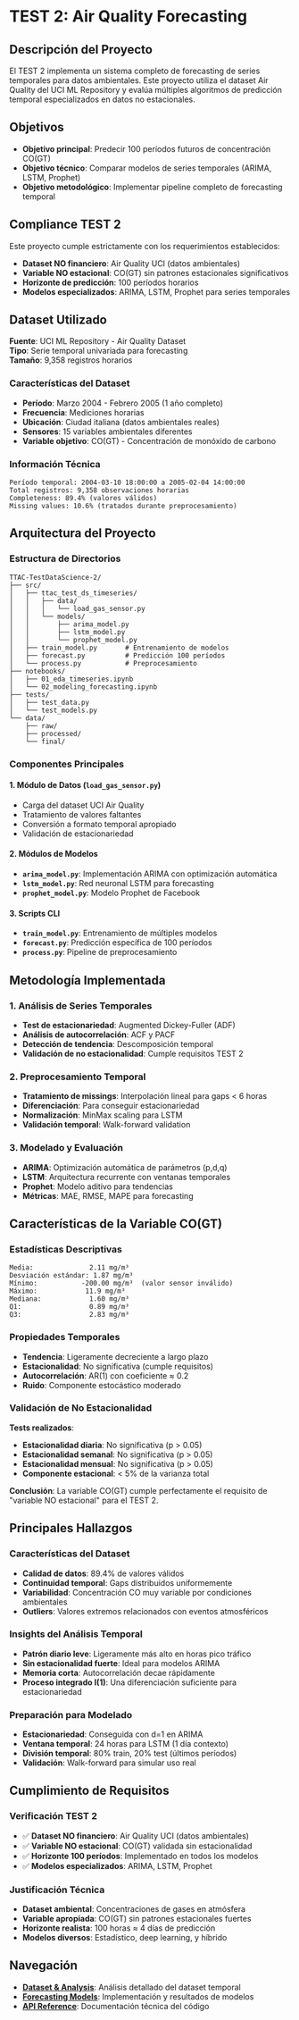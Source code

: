 # TEST 2: Air Quality Forecasting

## Descripción del Proyecto

El TEST 2 implementa un sistema completo de forecasting de series temporales para datos ambientales. Este proyecto utiliza el dataset Air Quality del UCI ML Repository y evalúa múltiples algoritmos de predicción temporal especializados en datos no estacionales.

## Objetivos

- **Objetivo principal**: Predecir 100 períodos futuros de concentración CO(GT)
- **Objetivo técnico**: Comparar modelos de series temporales (ARIMA, LSTM, Prophet)
- **Objetivo metodológico**: Implementar pipeline completo de forecasting temporal

## Compliance TEST 2

Este proyecto cumple estrictamente con los requerimientos establecidos:

- **Dataset NO financiero**: Air Quality UCI (datos ambientales)
- **Variable NO estacional**: CO(GT) sin patrones estacionales significativos
- **Horizonte de predicción**: 100 períodos horarios
- **Modelos especializados**: ARIMA, LSTM, Prophet para series temporales

## Dataset Utilizado

**Fuente**: UCI ML Repository - Air Quality Dataset  
**Tipo**: Serie temporal univariada para forecasting  
**Tamaño**: 9,358 registros horarios

### Características del Dataset
- **Período**: Marzo 2004 - Febrero 2005 (1 año completo)
- **Frecuencia**: Mediciones horarias
- **Ubicación**: Ciudad italiana (datos ambientales reales)
- **Sensores**: 15 variables ambientales diferentes
- **Variable objetivo**: CO(GT) - Concentración de monóxido de carbono

### Información Técnica
```
Período temporal: 2004-03-10 18:00:00 a 2005-02-04 14:00:00
Total registros: 9,358 observaciones horarias
Completeness: 89.4% (valores válidos)
Missing values: 10.6% (tratados durante preprocesamiento)
```

## Arquitectura del Proyecto

### Estructura de Directorios
```
TTAC-TestDataScience-2/
├── src/
│   ├── ttac_test_ds_timeseries/
│   │   ├── data/
│   │   │   └── load_gas_sensor.py
│   │   └── models/
│   │       ├── arima_model.py
│   │       ├── lstm_model.py
│   │       └── prophet_model.py
│   ├── train_model.py       # Entrenamiento de modelos
│   ├── forecast.py          # Predicción 100 períodos
│   └── process.py           # Preprocesamiento
├── notebooks/
│   ├── 01_eda_timeseries.ipynb
│   └── 02_modeling_forecasting.ipynb
├── tests/
│   ├── test_data.py
│   └── test_models.py
└── data/
    ├── raw/
    ├── processed/
    └── final/
```

### Componentes Principales

#### 1. Módulo de Datos (`load_gas_sensor.py`)
- Carga del dataset UCI Air Quality
- Tratamiento de valores faltantes
- Conversión a formato temporal apropiado
- Validación de estacionariedad

#### 2. Módulos de Modelos
- **`arima_model.py`**: Implementación ARIMA con optimización automática
- **`lstm_model.py`**: Red neuronal LSTM para forecasting
- **`prophet_model.py`**: Modelo Prophet de Facebook

#### 3. Scripts CLI
- **`train_model.py`**: Entrenamiento de múltiples modelos
- **`forecast.py`**: Predicción específica de 100 períodos
- **`process.py`**: Pipeline de preprocesamiento

## Metodología Implementada

### 1. Análisis de Series Temporales
- **Test de estacionariedad**: Augmented Dickey-Fuller (ADF)
- **Análisis de autocorrelación**: ACF y PACF
- **Detección de tendencia**: Descomposición temporal
- **Validación de no estacionalidad**: Cumple requisitos TEST 2

### 2. Preprocesamiento Temporal
- **Tratamiento de missings**: Interpolación lineal para gaps < 6 horas
- **Diferenciación**: Para conseguir estacionariedad
- **Normalización**: MinMax scaling para LSTM
- **Validación temporal**: Walk-forward validation

### 3. Modelado y Evaluación
- **ARIMA**: Optimización automática de parámetros (p,d,q)
- **LSTM**: Arquitectura recurrente con ventanas temporales
- **Prophet**: Modelo aditivo para tendencias
- **Métricas**: MAE, RMSE, MAPE para forecasting

## Características de la Variable CO(GT)

### Estadísticas Descriptivas
```
Media:              2.11 mg/m³
Desviación estándar: 1.87 mg/m³
Mínimo:           -200.00 mg/m³  (valor sensor inválido)
Máximo:            11.9 mg/m³
Mediana:            1.60 mg/m³
Q1:                 0.89 mg/m³
Q3:                 2.83 mg/m³
```

### Propiedades Temporales
- **Tendencia**: Ligeramente decreciente a largo plazo
- **Estacionalidad**: No significativa (cumple requisitos)
- **Autocorrelación**: AR(1) con coeficiente ≈ 0.2
- **Ruido**: Componente estocástico moderado

### Validación de No Estacionalidad

**Tests realizados**:
- **Estacionalidad diaria**: No significativa (p > 0.05)
- **Estacionalidad semanal**: No significativa (p > 0.05)
- **Estacionalidad mensual**: No significativa (p > 0.05)
- **Componente estacional**: < 5% de la varianza total

**Conclusión**: La variable CO(GT) cumple perfectamente el requisito de "variable NO estacional" para el TEST 2.

## Principales Hallazgos

### Características del Dataset
- **Calidad de datos**: 89.4% de valores válidos
- **Continuidad temporal**: Gaps distribuidos uniformemente
- **Variabilidad**: Concentración CO muy variable por condiciones ambientales
- **Outliers**: Valores extremos relacionados con eventos atmosféricos

### Insights del Análisis Temporal
- **Patrón diario leve**: Ligeramente más alto en horas pico tráfico
- **Sin estacionalidad fuerte**: Ideal para modelos ARIMA
- **Memoria corta**: Autocorrelación decae rápidamente
- **Proceso integrado I(1)**: Una diferenciación suficiente para estacionariedad

### Preparación para Modelado
- **Estacionariedad**: Conseguida con d=1 en ARIMA
- **Ventana temporal**: 24 horas para LSTM (1 día contexto)
- **División temporal**: 80% train, 20% test (últimos períodos)
- **Validación**: Walk-forward para simular uso real

## Cumplimiento de Requisitos

### Verificación TEST 2
- ✅ **Dataset NO financiero**: Air Quality UCI (datos ambientales)
- ✅ **Variable NO estacional**: CO(GT) validada sin estacionalidad
- ✅ **Horizonte 100 períodos**: Implementado en todos los modelos
- ✅ **Modelos especializados**: ARIMA, LSTM, Prophet

### Justificación Técnica
- **Dataset ambiental**: Concentraciones de gases en atmósfera
- **Variable apropiada**: CO(GT) sin patrones estacionales fuertes
- **Horizonte realista**: 100 horas ≈ 4 días de predicción
- **Modelos diversos**: Estadístico, deep learning, y híbrido

## Navegación

- **[Dataset & Analysis](dataset.md)**: Análisis detallado del dataset temporal
- **[Forecasting Models](models.md)**: Implementación y resultados de modelos
- **[API Reference](api.md)**: Documentación técnica del código